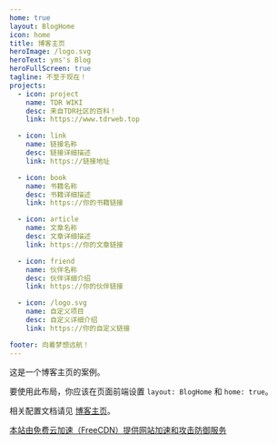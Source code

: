 ```yaml
---
home: true
layout: BlogHome
icon: home
title: 博客主页
heroImage: /logo.svg
heroText: yms's Blog
heroFullScreen: true
tagline: 不至于现在！
projects:
  - icon: project
    name: TDR WIKI
    desc: 来自TDR社区的百科！
    link: https://www.tdrweb.top

  - icon: link
    name: 链接名称
    desc: 链接详细描述
    link: https://链接地址

  - icon: book
    name: 书籍名称
    desc: 书籍详细描述
    link: https://你的书籍链接

  - icon: article
    name: 文章名称
    desc: 文章详细描述
    link: https://你的文章链接

  - icon: friend
    name: 伙伴名称
    desc: 伙伴详细介绍
    link: https://你的伙伴链接

  - icon: /logo.svg
    name: 自定义项目
    desc: 自定义详细介绍
    link: https://你的自定义链接

footer: 向着梦想远航！
---
```


这是一个博客主页的案例。

要使用此布局，你应该在页面前端设置 `layout: BlogHome` 和 `home: true`。

相关配置文档请见 [博客主页](https://vuepress-theme-hope.github.io/v2/zh/guide/blog/home/)。

<a target="_blank" href="http://www.freecdn.pw/?zzwz" title="免费云加速（FreeCDN），为您免费提供网站加速和网站防御（DDOS、CC攻击）" alt="免费云加速（FreeCDN），为您免费提供网站加速和网站防御（DDOS、CC攻击）">本站由免费云加速（FreeCDN）提供网站加速和攻击防御服务</a>